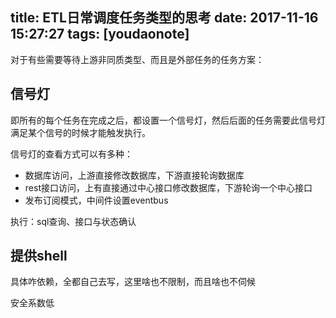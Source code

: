 
title: ETL日常调度任务类型的思考
date: 2017-11-16 15:27:27
tags: [youdaonote]
---

对于有些需要等待上游非同质类型、而且是外部任务的任务方案：

信号灯
---
即所有的每个任务在完成之后，都设置一个信号灯，然后后面的任务需要此信号灯满足某个信号的时候才能触发执行。

信号灯的查看方式可以有多种：
- 数据库访问，上游直接修改数据库，下游直接轮询数据库
- rest接口访问，上有直接通过中心接口修改数据库，下游轮询一个中心接口
- 发布订阅模式，中间件设置eventbus

执行：sql查询、接口与状态确认

提供shell
---

具体咋依赖，全都自己去写，这里啥也不限制，而且啥也不伺候

安全系数低


